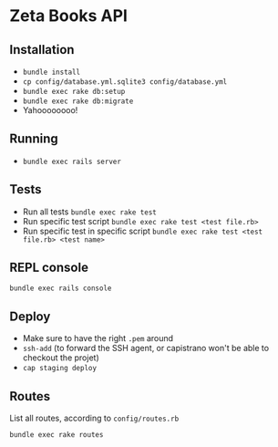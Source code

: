 # Zeta Books API

## Installation

- `bundle install`
- `cp config/database.yml.sqlite3 config/database.yml`
- `bundle exec rake db:setup`
- `bundle exec rake db:migrate`
- Yahoooooooo!

## Running

- `bundle exec rails server`

## Tests

- Run all tests `bundle exec rake test`
- Run specific test script `bundle exec rake test <test file.rb>`
- Run specific test in specific script `bundle exec rake test <test file.rb> <test name>`

## REPL console

`bundle exec rails console`

## Deploy

- Make sure to have the right `.pem` around
- `ssh-add` (to forward the SSH agent, or capistrano won't be able to checkout the projet)
- `cap staging deploy`

## Routes

List all routes, according to `config/routes.rb`

`bundle exec rake routes`
